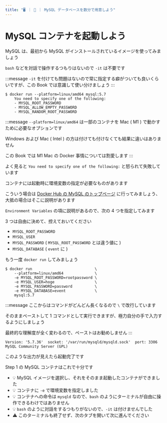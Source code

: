 ```yaml
---
title: "🖥️ ｜ 🐳 ｜ MySQL データベースを数分で用意しよう"
---
```

# MySQL コンテナを起動しよう
MySQL は、最初から MySQL がインストールされているイメージを使ってみましょう

`bash` などを対話で操作するつもりはないので `-it` は不要です

:::message
`-it` を付けても問題はないので常に指定する癖がついても良いくらいですが、この Book では意識して使い分けましょう
:::

```
$ docker run --platform=linux/amd64 mysql:5.7
    You need to specify one of the following:
    - MYSQL_ROOT_PASSWORD
    - MYSQL_ALLOW_EMPTY_PASSWORD
    - MYSQL_RANDOM_ROOT_PASSWORD
```

:::message
`--platform=linux/amd64` は一部のコンテナを Mac ( M1 ) で動かすために必要なオプションです

Windows および Mac ( Intel ) の方は付けても付けなくても結果に違いはありません

この Book では M1 Mac の Docker 事情については割愛します
:::

よく見ると `You need to specify one of the following:` と怒られて失敗しています

コンテナには起動時に環境変数の指定が必要なものがあります

こういう場合は [Docker Hub の MySQL のトップページ](https://hub.docker.com/_/mysql?tab=description) に行ってみましょう、大抵の場合はそこに説明があります

`Environment Variables` の項に説明があるので、次の 4 つを指定してみます

3 つは自由に決めて、控えておいてください

- `MYSQL_ROOT_PASSWORD`
- `MYSQL_USER`
- `MYSQL_PASSWORD` ( `MYSQL_ROOT_PASSWORD` とは違う値に )
- `MYSQL_DATABASE` ( `event` に )

もう一度 `docker run` してみましょう

```
$ docker run                            \
    --platform=linux/amd64              \
    -e MYSQL_ROOT_PASSWORD=rootpassword \
    -e MYSQL_USER=hoge                  \
    -e MYSQL_PASSWORD=password          \
    -e MYSQL_DATABASE=event             \
    mysql:5.7
```

:::message
ここからはコマンドがどんどん長くなるので `\` で改行しています

そのままペーストして 1 コマンドとして実行できますが、極力自分の手で入力するようにしましょう

最終的な理解度が全く変わるので、ペーストはお勧めしません
:::

```
Version: '5.7.36'  socket: '/var/run/mysqld/mysqld.sock'  port: 3306  MySQL Community Server (GPL)
```

このような出力が見えたら起動完了です


Step 1 の MySQL コンテナはこれで十分です

- :bulb: MySQL イメージを選択し、それをそのまま起動したコンテナができました
- :bulb: コンテナに `-e` で環境変数を指定しました
- :bulb: コンテナへの命令は `mysqld` なので、`bash` のようにターミナルが自由に操作できるわけではありません
- :bulb: `bash` のように対話をするつもりがないので、`-it` は付けませんでした
- :warning: このターミナルも終了せず、次のタブを開いて次に進んでください

